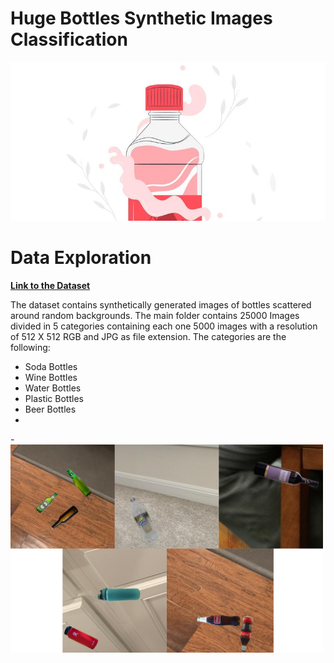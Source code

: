 # Huge Bottles Synthetic Images Classification
![](/image/dataset-cover.jpg)

# Data Exploration
 [**Link to the Dataset**](https://www.kaggle.com/datasets/vencerlanz09/bottle-synthetic-images-dataset)

The dataset contains synthetically generated images of bottles scattered around random backgrounds.
The main folder  contains 25000 Images divided in 5 categories containing each one 5000 images with a resolution of 512 X 512 RGB and JPG as file extension.
The categories are the following:
- Soda Bottles
- Wine Bottles
- Water Bottles
- Plastic Bottles
- Beer Bottles
- 
-<img src="/image/collage.png" align="center" width="500" />

